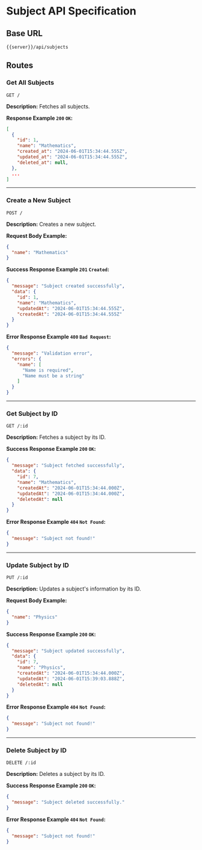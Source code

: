 # Subject API Specification

## Base URL

`{{server}}/api/subjects`

## Routes

### Get All Subjects

```http
GET /
```

**Description:** Fetches all subjects.

**Response Example `200` `OK`:**

```json
[
  {
    "id": 1,
    "name": "Mathematics",
    "created_at": "2024-06-01T15:34:44.555Z",
    "updated_at": "2024-06-01T15:34:44.555Z",
    "deleted_at": null,
  },
  ...
]
```

---

### Create a New Subject

```http
POST /
```

**Description:** Creates a new subject.

**Request Body Example:**

```json
{
  "name": "Mathematics"
}
```

**Success Response Example `201` `Created`:**

```json
{
  "message": "Subject created successfully",
  "data": {
    "id": 1,
    "name": "Mathematics",
    "updatedAt": "2024-06-01T15:34:44.555Z",
    "createdAt": "2024-06-01T15:34:44.555Z"
  }
}
```

**Error Response Example `400` `Bad Request`:**

```json
{
  "message": "Validation error",
  "errors": {
    "name": [
      "Name is required",
      "Name must be a string"
    ]
  }
}
```

---

### Get Subject by ID

```http
GET /:id
```

**Description:** Fetches a subject by its ID.

**Success Response Example `200` `OK`:**

```json
{
  "message": "Subject fetched successfully",
  "data": {
    "id": 7,
    "name": "Mathematics",
    "createdAt": "2024-06-01T15:34:44.000Z",
    "updatedAt": "2024-06-01T15:34:44.000Z",
    "deletedAt": null
  }
}
```

**Error Response Example `404` `Not Found`:**

```json
{
  "message": "Subject not found!"
}
```

---

### Update Subject by ID

```http
PUT /:id
```

**Description:** Updates a subject's information by its ID.

**Request Body Example:**

```json
{
  "name": "Physics"
}
```

**Success Response Example `200` `OK`:**

```json
{
  "message": "Subject updated successfully",
  "data": {
    "id": 7,
    "name": "Physics",
    "createdAt": "2024-06-01T15:34:44.000Z",
    "updatedAt": "2024-06-01T15:39:03.888Z",
    "deletedAt": null
  }
}
```

**Error Response Example `404` `Not Found`:**

```json
{
  "message": "Subject not found!"
}
```

---

### Delete Subject by ID

```http
DELETE /:id
```

**Description:** Deletes a subject by its ID.

**Success Response Example `200` `OK`:**

```json
{
  "message": "Subject deleted successfully."
}

```

**Error Response Example `404` `Not Found`:**

```json
{
  "message": "Subject not found!"
}
```
